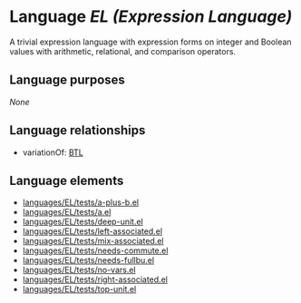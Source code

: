 # Language _EL (Expression Language)_
A trivial expression language with expression forms on integer and Boolean values with arithmetic, relational, and comparison operators.

## Language purposes
_None_

## Language relationships
* variationOf: [BTL](http://softlang.github.io/yas/languages/btl.html)

## Language elements
* [languages/EL/tests/a-plus-b.el](https://github.com/softlang/yas/blob/master/languages/EL/tests/a-plus-b.el)
* [languages/EL/tests/a.el](https://github.com/softlang/yas/blob/master/languages/EL/tests/a.el)
* [languages/EL/tests/deep-unit.el](https://github.com/softlang/yas/blob/master/languages/EL/tests/deep-unit.el)
* [languages/EL/tests/left-associated.el](https://github.com/softlang/yas/blob/master/languages/EL/tests/left-associated.el)
* [languages/EL/tests/mix-associated.el](https://github.com/softlang/yas/blob/master/languages/EL/tests/mix-associated.el)
* [languages/EL/tests/needs-commute.el](https://github.com/softlang/yas/blob/master/languages/EL/tests/needs-commute.el)
* [languages/EL/tests/needs-fullbu.el](https://github.com/softlang/yas/blob/master/languages/EL/tests/needs-fullbu.el)
* [languages/EL/tests/no-vars.el](https://github.com/softlang/yas/blob/master/languages/EL/tests/no-vars.el)
* [languages/EL/tests/right-associated.el](https://github.com/softlang/yas/blob/master/languages/EL/tests/right-associated.el)
* [languages/EL/tests/top-unit.el](https://github.com/softlang/yas/blob/master/languages/EL/tests/top-unit.el)
